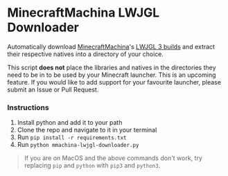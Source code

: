 # MinecraftMachina LWJGL Downloader
Automatically download [MinecraftMachina](https://github.com/MinecraftMachina)'s [LWJGL 3 builds](https://github.com/MinecraftMachina/lwjgl3) and extract their respective natives into a directory of your choice.

This script **does not** place the libraries and natives in the directories they need to be in to be used by your Minecraft launcher. This is an upcoming feature. If you would like to add support for your favourite launcher, please submit an Issue or Pull Request.

### Instructions
1. Install python and add it to your path
2. Clone the repo and navigate to it in your terminal
3. Run `pip install -r requirements.txt`
4. Run `python mmachina-lwjgl-downloader.py`

> If you are on MacOS and the above commands don't work, try replacing `pip` and `python` with `pip3` and `python3`.
